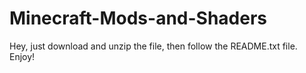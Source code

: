 # Minecraft-Mods-and-Shaders
Hey, just download and unzip the file, then follow the README.txt file. Enjoy!
